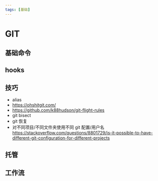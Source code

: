 ```yaml
---
tags: [基础]
---
```


# GIT

## 基础命令

## hooks

## 技巧

-   alias
-   https://ohshitgit.com/
-   https://github.com/k88hudson/git-flight-rules
-   git bisect
-   git 恢复
-   对不同项目/不同文件夹使用不同 git 配置/用户名
    https://stackoverflow.com/questions/8801729/is-it-possible-to-have-different-git-configuration-for-different-projects

## 托管

## 工作流
